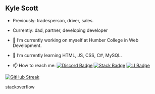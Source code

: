 ## Kyle Scott

- Previously: tradesperson, driver, sales.
- Currently: dad, partner, developing developer

- 🔭 I’m currently working on myself at Humber College in Web Development.
- 🌱 I’m currently learning HTML, JS, CSS, C#, MySQL.

- 📫 How to reach me:   [![Discord Badge](https://img.shields.io/badge/-karscott6-purple?style=for-the-badge&logo=Discord&logoColor=white)](https://discordapp.com/users/karscott6)
                        [![Stack Badge](https://img.shields.io/badge/stackoverflow-f58025?style=for-the-badge&logo=stackoverflow&logoColor=white)](https://stackoverflow.com/users/22524549/karscott6)
                        [![LI Badge](https://img.shields.io/badge/youneedkyle-0077B5?style=for-the-badge&logo=linkedin&logoColor=white)](https://www.linkedin.com/in/youneedkyle/)
                        

[![GitHub Streak](http://github-readme-streak-stats.herokuapp.com?user=karscott6&theme=dark&background=000000)](https://git.io/streak-stats)

stackoverflow